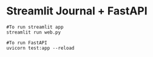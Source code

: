 # Streamlit Journal + FastAPI 

```
#To run streamlit app
streamlit run web.py 
```

```
#To run FastAPI
uvicorn test:app --reload
```